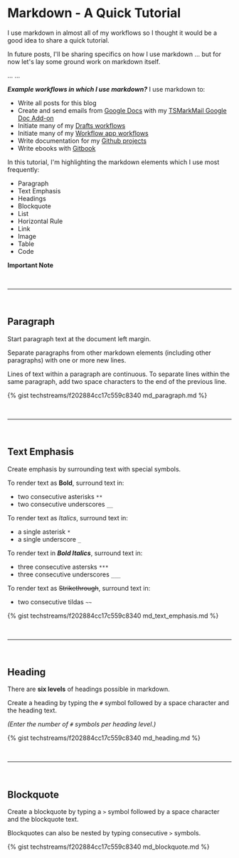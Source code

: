 #  Markdown - A Quick Tutorial

I use markdown in almost all of my workflows so I thought it would be a good idea to share a quick tutorial.  

In future posts, I'll be sharing specifics on how I use markdown ... but for now let's lay some ground work on markdown itself.

... <quick overview of markdown>
... <variations of markdown>

***Example workflows in which I use markdown?***  I use markdown to:

* Write all posts for this blog
* Create and send emails from [Google Docs]() with my [TSMarkMail Google Doc Add-on]()
* Initiate many of my [Drafts workflows]()
* Initiate many of my [Workflow app workflows]()
* Write documentation for my [Github projects]()
* Write ebooks with [Gitbook]()

In this tutorial, I'm highlighting the markdown elements which I use most frequently:

* Paragraph 
* Text Emphasis
* Headings
* Blockquote
* List
* Horizontal Rule
* Link
* Image
* Table 
* Code

<i class="fa fa-exclamation-o"></i>**Important Note**



<br>

---

<br>


## Paragraph

Start paragraph text at the document left margin.

Separate paragraphs from other markdown elements (including other paragraphs) with one or more new lines.

Lines of text within a paragraph are continuous. To separate lines within the same paragraph, add two space characters to the end of the previous line.

{% gist techstreams/f202884cc17c559c8340 md_paragraph.md %}

<br>

---

<br>

## Text Emphasis

Create emphasis by surrounding text with special symbols.

To render text as **Bold**, surround text in:

* two consecutive asterisks `**`
* two consecutive underscores `__`


To render text as *Italics*, surround text in:

* a single asterisk `*`
* a single underscore `_`

To render text in ***Bold Italics***, surround text in:

* three consecutive astersks `***`
* three consecutive underscores `___`

To render text as ~~Strikethrough~~, surround text in:

* two consecutive tildas `~~`

{% gist techstreams/f202884cc17c559c8340 md_text_emphasis.md %}

<br>

---

<br>

## Heading

There are **six levels** of headings possible in markdown. 

Create a heading by typing the `#` symbol followed by a space character and the heading text. 

*(Enter the number of `#` symbols per heading level.)*

{% gist techstreams/f202884cc17c559c8340 md_heading.md %}

<br>

---

<br>

## Blockquote

Create a blockquote by typing a `>` symbol followed by a space character and the blockquote text. 

Blockquotes can also be nested by typing consecutive `>` symbols.

{% gist techstreams/f202884cc17c559c8340 md_blockquote.md %}

